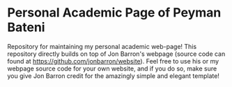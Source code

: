 # Personal Academic Page of Peyman Bateni
Repository for maintaining my personal academic web-page! This repository directly builds on top of Jon Barron's webpage (source code can found at https://github.com/jonbarron/website). Feel free to use his or my webpage source code for your own website, and if you do so, make sure you give Jon Barron credit for the amazingly simple and elegant template!
